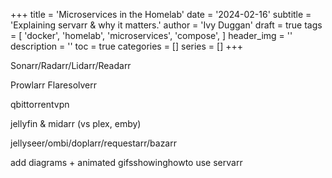 +++
title = 'Microservices in the Homelab'
date = '2024-02-16'
subtitle = 'Explaining servarr & why it matters.'
author = 'Ivy Duggan'
draft = true
tags = [
  'docker',
  'homelab',
  'microservices',
  'compose',
]
header_img = ''
description = ''
toc = true
categories = []
series = []
+++


Sonarr/Radarr/Lidarr/Readarr

Prowlarr
Flaresolverr

qbittorrentvpn

jellyfin & midarr (vs plex, emby)

jellyseer/ombi/doplarr/requestarr/bazarr

add diagrams + animated gifsshowinghowto use servarr
